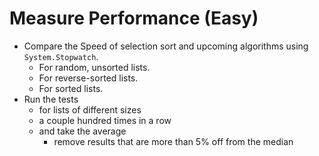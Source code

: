# Measure Performance (Easy)
- Compare the Speed of selection sort and upcoming algorithms using `System.Stopwatch`.
  - For random, unsorted lists.
  - For reverse-sorted lists.
  - For sorted lists.
- Run the tests
  - for lists of different sizes
  - a couple hundred times in a row
  - and take the average
    - remove results that are more than 5% off from the median